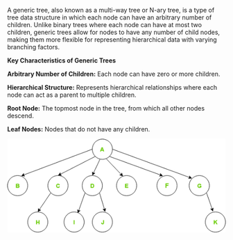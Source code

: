 A generic tree, also known as a multi-way tree or N-ary tree, is a type of tree data structure in which each node can have an arbitrary number of children. Unlike binary trees where each node can have at most two children, generic trees allow for nodes to have any number of child nodes, making them more flexible for representing hierarchical data with varying branching factors.

**Key Characteristics of Generic Trees**

**Arbitrary Number of Children:** Each node can have zero or more children.

**Hierarchical Structure:** Represents hierarchical relationships where each node can act as a parent to multiple children.

**Root Node:** The topmost node in the tree, from which all other nodes descend.

**Leaf Nodes:** Nodes that do not have any children.


![Time Complexity](images/generic-tree_gfg.png)

